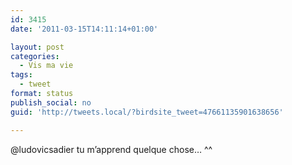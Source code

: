 ```yaml
---
id: 3415
date: '2011-03-15T14:11:14+01:00'

layout: post
categories:
  - Vis ma vie
tags:
  - tweet
format: status
publish_social: no
guid: 'http://tweets.local/?birdsite_tweet=47661135901638656'

---
```


@ludovicsadier tu m’apprend quelque chose… ^^